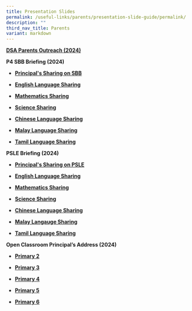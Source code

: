 ```yaml
---
title: Presentation Slides
permalink: /useful-links/parents/presentation-slide-guide/permalink/
description: ""
third_nav_title: Parents
variant: markdown
---
```

<p><strong><a href="https://staging.d2w6f17b52epdm.amplifyapp.com/files/Booklist%202024/dsa_parents_outreach_2024.pdf" rel="noopener noreferrer nofollow" target="_blank">DSA Parents Outreach (2024)</a></strong>
</p>
<p><strong>P4 SBB Briefing (2024)</strong>
</p>
<ul data-tight="true" class="tight">
<li>
<p><strong><a href="/files/slides/principal_s_sharing_on_sbb.pdf" rel="noopener noreferrer nofollow" target="_blank">Principal's Sharing on SBB</a></strong>
</p>
</li>
<li>
<p><strong><a href="https://youtu.be/V6TP0cqUpuo?si=C6AOJPA7NaGCuz6O" rel="noopener noreferrer nofollow" target="_blank">English Language Sharing</a></strong>
</p>
</li>
<li>
<p><strong><a href="https://youtu.be/IsmSL4BlsTE?si=BhYk53c-iXBVPVQX" rel="noopener noreferrer nofollow" target="_blank">Mathematics Sharing</a></strong>
</p>
</li>
<li>
<p><strong><a href="https://youtu.be/sGdTXrhXnA8?si=zYEZ81nCH3xc14ny" rel="noopener noreferrer nofollow" target="_blank">Science Sharing</a></strong>
</p>
</li>
<li>
<p><strong><a href="https://youtu.be/qx0jaoe8PxM?si=E1RFOL8DzdTj-4JY" rel="noopener noreferrer nofollow" target="_blank">Chinese Language Sharing</a></strong>
</p>
</li>
<li>
<p><strong><a href="https://youtu.be/XUDa1p1qLzY?si=OxpNKP16O492xrpW" rel="noopener noreferrer nofollow" target="_blank">Malay Language Sharing</a></strong>
</p>
</li>
<li>
<p><strong><a href="https://youtu.be/0DVz2KGN598?si=PB7g4dokNguG2bZ_" rel="noopener noreferrer nofollow" target="_blank">Tamil Language Sharing</a></strong>
</p>
</li>
</ul>
<p><strong>PSLE Briefing (2024)</strong>
</p>
<ul data-tight="true" class="tight">
<li>
<p><strong><a href="/files/slides/principal_s_sharing_on_psle.pdf" rel="noopener noreferrer nofollow" target="_blank">Principal's Sharing on PSLE</a></strong>
</p>
</li>
<li>
<p><strong><a href="https://youtu.be/_8r6va4k9tg" rel="noopener noreferrer nofollow" target="_blank">English Language Sharing</a></strong>
</p>
</li>
<li>
<p><strong><a href="https://youtu.be/5t9DKEWCdc8?si=R_K9H-gVP6YvuaYj" rel="noopener noreferrer nofollow" target="_blank">Mathematics Sharing</a></strong>
</p>
</li>
<li>
<p><strong><a href="https://youtu.be/L3mayavBKKM?si=fGQIlsT8W1CuMuLM" rel="noopener noreferrer nofollow" target="_blank">Science Sharing</a></strong>
</p>
</li>
<li>
<p><strong><a href="https://youtu.be/kO3Xg6PPXzk?si=CfVdukV2BRmfZzRr" rel="noopener noreferrer nofollow" target="_blank">Chinese Language Sharing</a></strong>
</p>
</li>
<li>
<p><strong><a href="https://youtu.be/ac0IdiZjBBw?si=t0774jlRgbyh0Akw" rel="noopener noreferrer nofollow" target="_blank">Malay Langauge Sharing</a></strong>
</p>
</li>
<li>
<p><strong><a href="https://youtu.be/Cp3LtJNNZ1Y?si=YWpghNd9pmO1_oOQ" rel="noopener noreferrer nofollow" target="_blank">Tamil Language Sharing</a></strong>
</p>
</li>
</ul>
<p><strong>Open Classroom Principal’s Address (2024)</strong>
</p>
<ul data-tight="true" class="tight">
<li>
<p><strong><a href="/files/slides/2024_P2_OCR_for_parents.pdf" rel="noopener noreferrer nofollow" target="_blank">Primary 2</a></strong>
</p>
</li>
<li>
<p><strong><a href="/files/slides/2024_P3_OCR_for_parents.pdf" rel="noopener noreferrer nofollow" target="_blank">Primary 3</a></strong>
</p>
</li>
<li>
<p><strong><a href="/files/slides/2024_P4_OCR_for_parents.pdf" rel="noopener noreferrer nofollow" target="_blank">Primary 4</a></strong>
</p>
</li>
<li>
<p><strong><a href="/files/slides/2024_P5_OCR_for_parents.pdf" rel="noopener noreferrer nofollow" target="_blank">Primary 5</a></strong>
</p>
</li>
<li>
<p><strong><a href="/files/slides/2024_P6_OCR_for_parents.pdf" rel="noopener noreferrer nofollow" target="_blank">Primary 6</a></strong>
</p>
</li>
</ul>
<p></p>